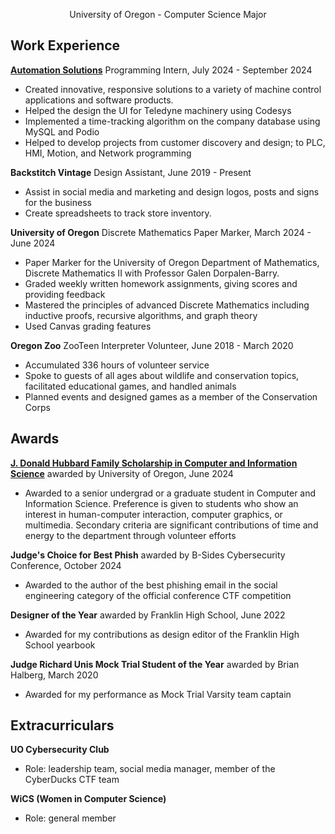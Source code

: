 <p align="center">
University of Oregon - Computer Science Major
</p>

## Work Experience
[**Automation Solutions**](https://www.asmym.com/)
Programming Intern, 
July 2024 - September 2024
- Created innovative, responsive solutions to a variety of machine control applications and software products. 
- Helped the design the UI for Teledyne machinery using Codesys
- Implemented a time-tracking algorithm on the company database using MySQL and Podio
- Helped to develop projects from customer discovery and design; to PLC, HMI, Motion, and Network programming

**Backstitch Vintage** 
Design Assistant, 
June 2019 - Present
- Assist in social media and marketing and design logos, posts and signs for the business
- Create spreadsheets to track store inventory.

**University of Oregon** 
Discrete Mathematics Paper Marker,
March 2024 - June 2024
- Paper Marker for the University of Oregon Department of Mathematics, Discrete Mathematics II with Professor Galen Dorpalen-Barry. 
- Graded weekly written homework assignments, giving scores and providing feedback
- Mastered the principles of advanced Discrete Mathematics including inductive proofs, recursive algorithms, and graph theory
- Used Canvas grading features

**Oregon Zoo**
ZooTeen Interpreter Volunteer, 
June 2018 - March 2020
- Accumulated 336 hours of volunteer service
- Spoke to guests of all ages about wildlife and conservation topics, facilitated educational games, and handled animals
- Planned events and designed games as a member of the Conservation Corps

## Awards
[**J. Donald Hubbard Family Scholarship in Computer and Information Science**](https://scds.uoregon.edu/cs/undergraduate-programs/scholarships)
awarded by University of Oregon, 
June 2024
- Awarded to a senior undergrad or a graduate student in Computer and Information Science. Preference is given to students who show an interest in human-computer interaction, computer graphics, or multimedia. Secondary criteria are significant contributions of time and energy to the department through volunteer efforts

**Judge's Choice for Best Phish**
awarded by B-Sides Cybersecurity Conference,
October 2024
- Awarded to the author of the best phishing email in the social engineering category of the official conference CTF competition

**Designer of the Year** 
awarded by Franklin High School, June 2022
- Awarded for my contributions as design editor of the Franklin High School yearbook

**Judge Richard Unis Mock Trial Student of the Year**
awarded by Brian Halberg, March 2020
- Awarded for my performance as Mock Trial Varsity team captain

## Extracurriculars 
**UO Cybersecurity Club**
- Role: leadership team, social media manager, member of the CyberDucks CTF team

**WiCS (Women in Computer Science)**
- Role: general member
